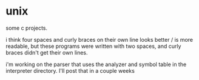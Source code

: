 # unix

some c projects. 

i think four spaces and curly braces on their own line looks better / is more readable, but these programs were written with two spaces, and curly braces didn't get their own lines. 

i'm working on the parser that uses the analyzer and symbol table in the interpreter directory. I'll post that in a couple weeks
